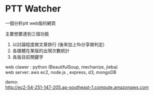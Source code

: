 PTT Watcher
==============

一個分析ptt web版的網頁

主要想要達到三個功能   
1. 以討論程度做文章排行 (後來加上fb分享做判定)   
2. 各媒體在某版的出現次數統計   
3. 各版目前關鍵字   

      
web clawer : python (BeautifulSoup, mechanize, jieba)   
web server: aws ec2, node.js , express, d3, mongoDB   


demo:   
http://ec2-54-251-147-205.ap-southeast-1.compute.amazonaws.com

